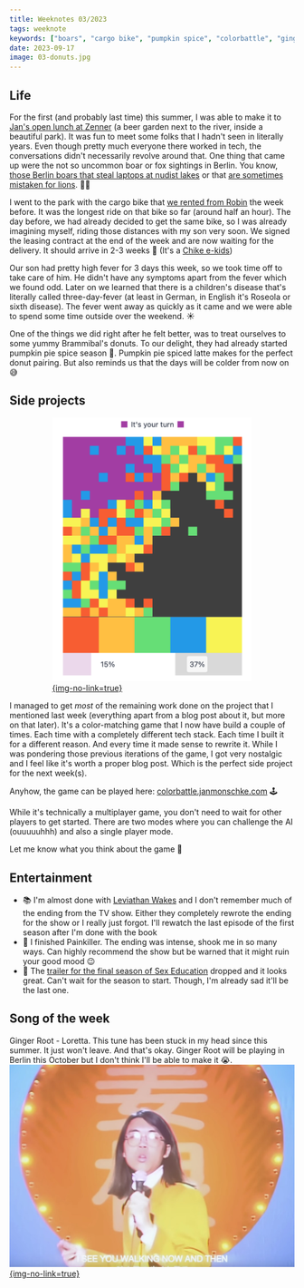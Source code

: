 ```yaml
---
title: Weeknotes 03/2023
tags: weeknote
keywords: ["boars", "cargo bike", "pumpkin spice", "colorbattle", "ginger root"]
date: 2023-09-17
image: 03-donuts.jpg
---
```


## Life

For the first (and probably last time) this summer, I was able to make it to [Jan's open lunch at Zenner](https://narrativ.es/@janl/111028575484732060) (a beer garden next to the river, inside a beautiful park). It was fun to meet some folks that I hadn't seen in literally years. Even though pretty much everyone there worked in tech, the conversations didn't necessarily revolve around that. One thing that came up were the not so uncommon boar or fox sightings in Berlin. You know, [those Berlin boars that steal laptops at nudist lakes](https://www.bbc.com/news/world-europe-53692475) or that [are sometimes mistaken for lions](https://www.theguardian.com/world/2023/jul/21/escaped-lioness-berlin-most-likely-wild-boar). 🐗🦁

I went to the park with the cargo bike that [we rented from Robin](/weeknotes/2023/02) the week before. It was the longest ride on that bike so far (around half an hour). The day before, we had already decided to get the same bike, so I was already imagining myself, riding those distances with my son very soon. We signed the leasing contract at the end of the week and are now waiting for the delivery. It should arrive in 2-3 weeks 🤞 (It's a [Chike e-kids](https://chike.de/e-kids/))

Our son had pretty high fever for 3 days this week, so we took time off to take care of him. He didn't have any symptoms apart from the fever which we found odd. Later on we learned that there is a children's disease that's literally called three-day-fever (at least in German, in English it's Roseola or sixth disease). The fever went away as quickly as it came and we were able to spend some time outside over the weekend. ☀️

One of the things we did right after he felt better, was to treat ourselves to some yummy Brammibal's donuts. To our delight, they had already started pumpkin pie spice season 🎉. Pumpkin pie spiced latte makes for the perfect donut pairing. But also reminds us that the days will be colder from now on 😅

## Side projects

<div style="width: 70%; margin: 0 auto;">

[![](03-colorbattle.png){img-no-link=true}](https://colorbattle.janmonschke.com)

</div>

I managed to get _most_ of the remaining work done on the project that I mentioned last week (everything apart from a blog post about it, but more on that later). It's a color-matching game that I now have build a couple of times. Each time with a completely different tech stack. Each time I built it for a different reason. And every time it made sense to rewrite it. While I was pondering those previous iterations of the game, I got very nostalgic and I feel like it's worth a proper blog post. Which is the perfect side project for the next week(s).

Anyhow, the game can be played here: [colorbattle.janmonschke.com](https://colorbattle.janmonschke.com/) 🕹️

While it's technically a multiplayer game, you don't need to wait for other players to get started. There are two modes where you can challenge the AI (ouuuuuhhh) and also a single player mode.

Let me know what you think about the game 🤩

## Entertainment

- 📚 I'm almost done with [Leviathan Wakes](https://en.wikipedia.org/wiki/Leviathan_Wakes) and I don't remember much of the ending from the TV show. Either they completely rewrote the ending for the show or I really just forgot. I'll rewatch the last episode of the first season after I'm done with the book
- 🍿 I finished Painkiller. The ending was intense, shook me in so many ways. Can highly recommend the show but be warned that it might ruin your good mood 😉
- 🍿 The [trailer for the final season of Sex Education](https://www.youtube.com/watch?v=WldgrH9SvbE) dropped and it looks great. Can't wait for the season to start. Though, I'm already sad it'll be the last one.

## Song of the week

Ginger Root - Loretta. This tune has been stuck in my head since this summer. It just won't leave. And that's okay. Ginger Root will be playing in Berlin this October but I don't think I'll be able to make it 😭.
[![](./03-loretta.jpg){img-no-link=true}](https://www.youtube.com/watch?v=u-WTfP3WJc4)
